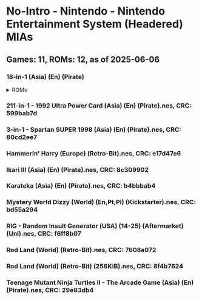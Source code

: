 # No-Intro - Nintendo - Nintendo Entertainment System (Headered) MIAs
## Games: 11, ROMs: 12, as of 2025-06-06

### 18-in-1 (Asia) (En) (Pirate)
<details>
<summary>ROMs</summary>

- 18-in-1 (Asia) (En) (Pirate).nes, CRC: be71f814
- 18-in-1 (Asia) (En) (Pirate).nes, CRC: e438a7d3
</details>

### 211-in-1 - 1992 Ultra Power Card (Asia) (En) (Pirate).nes, CRC: 599bab7d
### 3-in-1 - Spartan SUPER 1998 (Asia) (En) (Pirate).nes, CRC: 80cd2ee7
### Hammerin' Harry (Europe) (Retro-Bit).nes, CRC: e17d47e6
### Ikari III (Asia) (En) (Pirate).nes, CRC: 8c309902
### Karateka (Asia) (En) (Pirate).nes, CRC: b4bbbab4
### Mystery World Dizzy (World) (En,Pt,Pl) (Kickstarter).nes, CRC: bd55a294
### RIG - Random Insult Generator (USA) (14-25) (Aftermarket) (Unl).nes, CRC: f6ff8b07
### Rod Land (World) (Retro-Bit).nes, CRC: 7608a072
### Rod Land (World) (Retro-Bit) (256KiB).nes, CRC: 8f4b7624
### Teenage Mutant Ninja Turtles II - The Arcade Game (Asia) (En) (Pirate).nes, CRC: 29e83db4
